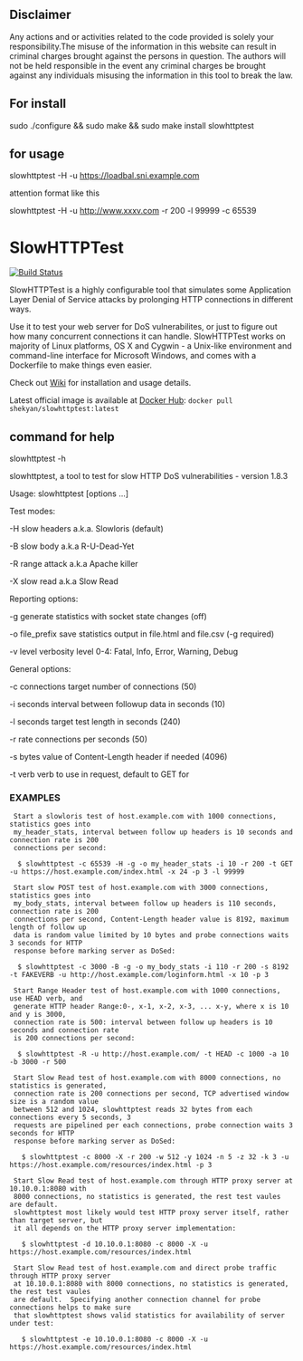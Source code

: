 ## Disclaimer ##

Any actions and or activities related to the code provided is solely your responsibility.The misuse of the information in this website can result in criminal charges brought against the persons in question. The authors will not be held responsible in the event any criminal charges be brought against any individuals misusing the information in this tool to break the law.
## For install  ##
sudo ./configure && sudo make && sudo make install
slowhttptest 
## for usage ##
slowhttptest -H -u https://loadbal.sni.example.com

attention format like this 

slowhttptest -H -u http://www.xxxv.com -r 200 -l 99999 -c 65539

# SlowHTTPTest #

[![Build Status](https://travis-ci.org/shekyan/slowhttptest.svg?branch=master)](https://travis-ci.org/shekyan/slowhttptest)

SlowHTTPTest is a highly configurable tool that simulates some Application Layer Denial of Service attacks by prolonging HTTP connections in different ways.

Use it to test your web server for DoS vulnerabilites, or just to figure out how many concurrent connections it can handle.
SlowHTTPTest works on majority of Linux platforms, OS X and Cygwin - a Unix-like environment and command-line interface for Microsoft Windows, and comes with a Dockerfile to make things even easier.

Check out [Wiki](https://github.com/shekyan/slowhttptest/wiki) for installation and usage details.

Latest official image is available at [Docker Hub](https://hub.docker.com/repository/docker/shekyan/slowhttptest):
`docker pull shekyan/slowhttptest:latest`

## command for help ##

slowhttptest -h

slowhttptest, a tool to test for slow HTTP DoS vulnerabilities - version 1.8.3

Usage: slowhttptest [options ...]

Test modes:

  -H               slow headers a.k.a. Slowloris (default)
  
  -B               slow body a.k.a R-U-Dead-Yet
  
  -R               range attack a.k.a Apache killer
  
  -X               slow read a.k.a Slow Read
  
Reporting options:

  -g               generate statistics with socket state changes (off)
  
  -o file_prefix   save statistics output in file.html and file.csv (-g required)
  
  -v level         verbosity level 0-4: Fatal, Info, Error, Warning, Debug
  
General options:

  -c connections   target number of connections (50)
  
  -i seconds       interval between followup data in seconds (10)
  
  -l seconds       target test length in seconds (240)
  
  -r rate          connections per seconds (50)
  
  -s bytes         value of Content-Length header if needed (4096)
  
  -t verb          verb to use in request, default to GET for
  
###  EXAMPLES
     Start a slowloris test of host.example.com with 1000 connections, statistics goes into
     my_header_stats, interval between follow up headers is 10 seconds and connection rate is 200
     connections per second:

      $ slowhttptest -c 65539 -H -g -o my_header_stats -i 10 -r 200 -t GET -u https://host.example.com/index.html -x 24 -p 3 -l 99999

     Start slow POST test of host.example.com with 3000 connections, statistics goes into
     my_body_stats, interval between follow up headers is 110 seconds, connection rate is 200
     connections per second, Content-Length header value is 8192, maximum length of follow up
     data is random value limited by 10 bytes and probe connections waits 3 seconds for HTTP
     response before marking server as DoSed:

      $ slowhttptest -c 3000 -B -g -o my_body_stats -i 110 -r 200 -s 8192 -t FAKEVERB -u http://host.example.com/loginform.html -x 10 -p 3

     Start Range Header test of host.example.com with 1000 connections, use HEAD verb, and
     generate HTTP header Range:0-, x-1, x-2, x-3, ... x-y, where x is 10 and y is 3000,
     connection rate is 500: interval between follow up headers is 10 seconds and connection rate
     is 200 connections per second:

      $ slowhttptest -R -u http://host.example.com/ -t HEAD -c 1000 -a 10 -b 3000 -r 500

     Start Slow Read test of host.example.com with 8000 connections, no statistics is generated,
     connection rate is 200 connections per second, TCP advertised window size is a random value
     between 512 and 1024, slowhttptest reads 32 bytes from each connections every 5 seconds, 3
     requests are pipelined per each connections, probe connection waits 3 seconds for HTTP
     response before marking server as DoSed:

       $ slowhttptest -c 8000 -X -r 200 -w 512 -y 1024 -n 5 -z 32 -k 3 -u https://host.example.com/resources/index.html -p 3

     Start Slow Read test of host.example.com through HTTP proxy server at 10.10.0.1:8080 with
     8000 connections, no statistics is generated, the rest test vaules are default.
     slowhttptest most likely would test HTTP proxy server itself, rather than target server, but
     it all depends on the HTTP proxy server implementation:

       $ slowhttptest -d 10.10.0.1:8080 -c 8000 -X -u https://host.example.com/resources/index.html

     Start Slow Read test of host.example.com and direct probe traffic through HTTP proxy server
     at 10.10.0.1:8080 with 8000 connections, no statistics is generated, the rest test vaules
     are default.  Specifying another connection channel for probe connections helps to make sure
     that slowhttptest shows valid statistics for availability of server under test:
 
       $ slowhttptest -e 10.10.0.1:8080 -c 8000 -X -u https://host.example.com/resources/index.html

